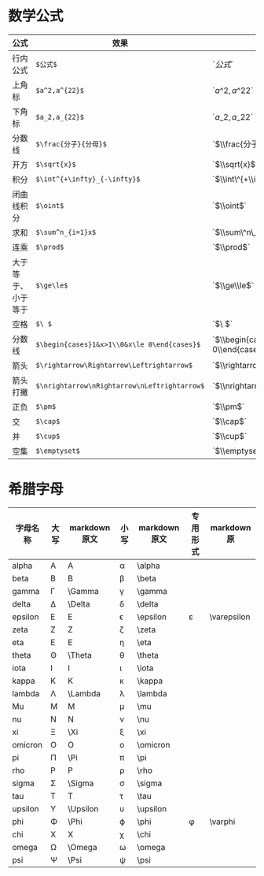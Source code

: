 # 数学公式

| 公式               | 效果                                         | markdown原文                                       |
| ------------------ | -------------------------------------------- | -------------------------------------------------- |
| 行内公式           | `$公式$`                                     | \`$公式$\`                                         |
| 上角标             | `$a^2,a^{22}$`                               | \`$a\^2,a\^{22}$\`                                 |
| 下角标             | `$a_2,a_{22}$`                               | \`$a\_2,a\_{22}$\`                                 |
| 分数线             | `$\frac{分子}{分母}$`                        | \`$\\frac{分子}{分母}$\`                           |
| 开方               | `$\sqrt{x}$`                                 | \`$\\sqrt{x}$\`                                    |
| 积分               | `$\int^{+\infty}_{-\infty}$`                 | \`$\\int\^{+\\infty}_{-\\infty}$\`                 |
| 闭曲线积分         | `$\oint$`                                    | \`$\\oint$\`                                       |
| 求和               | `$\sum^n_{i=1}x$`                            | \`$\\sum\^n\_{i=1}x$\`                             |
| 连乘               | `$\prod$`                                    | \`$\\prod$\`                                       |
| 大于等于、小于等于 | `$\ge\le$`                                   | \`$\\ge\\le$\`                                     |
| 空格               | `$\ $`                                       | \`$\\ $\`                                          |
| 分数线             | `$\begin{cases}1&x>1\\0&x\le 0\end{cases}$`  | \`$\\begin{cases}1&x>1\\\\0&x\\le 0\\end{cases}$\` |
| 箭头               | `$\rightarrow\Rightarrow\Leftrightarrow$`    | \`$\\rightarrow\\Rightarrow\\Leftrightarrow$\`     |
| 箭头打撇           | `$\nrightarrow\nRightarrow\nLeftrightarrow$` | \`$\\nrightarrow\\nRightarrow\\nLeftrightarrow$\`  |
| 正负               | `$\pm$`                                      | \`$\\pm$\`                                         |
| 交                 | `$\cap$`                                     | \`$\\cap$\`                                        |
| 并                 | `$\cup$`                                     | \`$\\cup$\`                                        |
| 空集               | `$\emptyset$`                                | \`$\\emptyset$\`                                   |

# 希腊字母
| 字母名称 | 大写 | markdown原文 | 小写 | markdown原文 | 专用形式 | markdown原  |
| -------- | ---- | ------------ | ---- | ------------ | -------- | ----------- |
| alpha    | A    | A            | α    | \alpha       |          |             |
| beta     | B    | B            | β    | \beta        |          |             |
| gamma    | Γ    | \Gamma       | γ    | \gamma       |          |             |
| delta    | Δ    | \Delta       | δ    | \delta       |          |             |
| epsilon  | E    | E            | ϵ    | \epsilon     | ε        | \varepsilon |
| zeta     | Z    | Z            | ζ    | \zeta        |          |             |
| eta      | E    | E            | η    | \eta         |          |             |
| theta    | Θ    | \Theta       | θ    | \theta       |          |             |
| iota     | I    | I            | ι    | \iota        |          |             |
| kappa    | K    | K            | κ    | \kappa       |          |             |
| lambda   | Λ    | \Lambda      | λ    | \lambda      |          |             |
| Mu       | M    | M            | μ    | \mu          |          |             |
| nu       | N    | N            | ν    | \nu          |          |             |
| xi       | Ξ    | \Xi          | ξ    | \xi          |          |             |
| omicron  | O    | O            | ο    | \omicron     |          |             |
| pi       | Π    | \Pi          | π    | \pi          |          |             |
| rho      | P    | P            | ρ    | \rho         |          |             |
| sigma    | Σ    | \Sigma       | σ    | \sigma       |          |             |
| tau      | T    | T            | τ    | \tau         |          |             |
| upsilon  | Υ    | \Upsilon     | υ    | \upsilon     |          |             |
| phi      | Φ    | \Phi         | ϕ    | \phi         | φ        | \varphi     |
| chi      | X    | X            | χ    | \chi         |          |             |
| omega    | Ω    | \Omega       | ω    | \omega       |          |             |
| psi      | Ψ    | \Psi         | ψ    | \psi         |          |             |